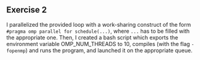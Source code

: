 ## Exercise 2

I parallelized the provided loop with a work-sharing construct of the form `#pragma omp parallel for schedule(...)`, where `...` has to be filled with the appropriate one. Then, I created a bash script which exports the environment variable OMP_NUM_THREADS to 10, compiles (with the flag `-fopenmp`) and runs the program, and launched it on the appropriate queue.
